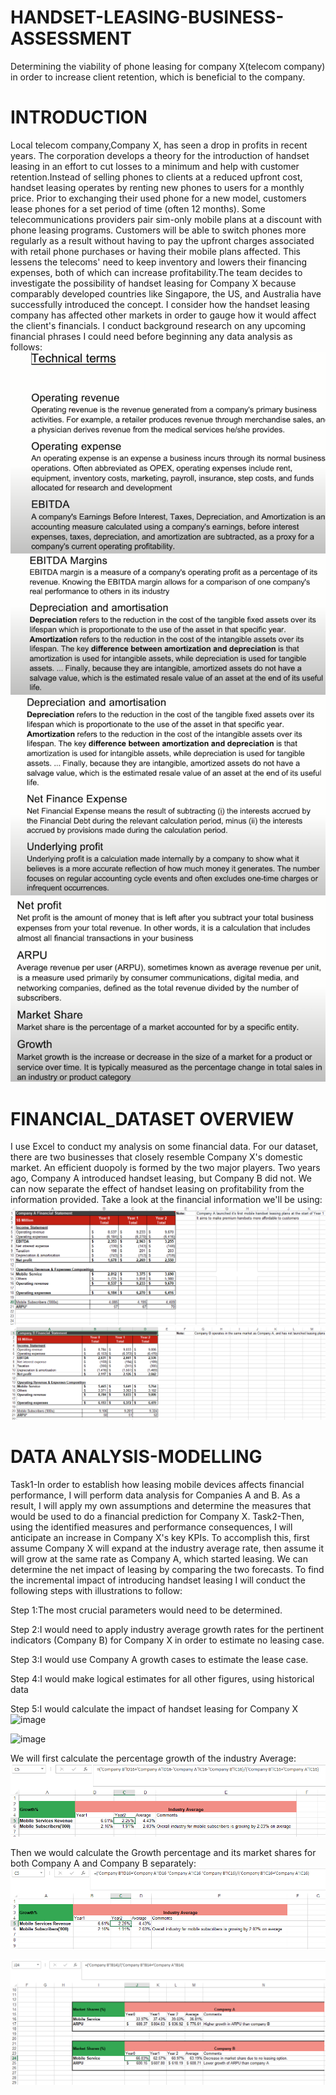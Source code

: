 # HANDSET-LEASING-BUSINESS-ASSESSMENT
Determining the viability of phone leasing for company X(telecom company) in order to increase client retention, which is beneficial to the company.
# INTRODUCTION
Local telecom company,Company X, has seen a drop in profits in recent years. The corporation develops a theory for the introduction of handset leasing in an effort to cut losses to a minimum and help with customer retention.Instead of selling phones to clients at a reduced upfront cost, handset leasing operates by renting new phones to users for a monthly price. Prior to exchanging their used phone for a new model, customers lease phones for a set period of time (often 12 months). Some telecommunications providers pair sim-only mobile plans at a discount with phone leasing programs. Customers will be able to switch phones more regularly as a result without having to pay the upfront charges associated with retail phone purchases or having their mobile plans affected. This lessens the telecoms' need to keep inventory and lowers their financing expenses, both of which can increase profitability.The team decides to investigate the possibility of handset leasing for Company X because comparably developed countries like Singapore, the US, and Australia have successfully introduced the concept.
I consider how the handset leasing company has affected other markets in order to gauge how it would affect the client's financials. I conduct background research on any upcoming financial phrases I could need before beginning any data analysis as follows:
![](Images/Screenshot%20(250).png)
![](Images/Screenshot%20(251).png)
![](Images/Screenshot%20(252).png)
![](Images/Screenshot%20(253).png)

# FINANCIAL_DATASET OVERVIEW
I use Excel to conduct my analysis on some financial data. For our dataset, there are two businesses that closely resemble Company X's domestic market. An efficient duopoly is formed by the two major players. Two years ago, Company A introduced handset leasing, but Company B did not. We can now separate the effect of handset leasing on profitability from the information provided.
Take a look at the financial information we'll be using:
![](Images/Screenshot%20(257).png)
![](Images/Screenshot%20(258).png)

# DATA ANALYSIS-MODELLING
Task1-In order to establish how leasing mobile devices affects financial performance, I will perform data analysis for Companies A and B. As a result, I will apply my own assumptions and determine the measures that would be used to do a financial prediction for Company X.
Task2-Then, using the identified measures and performance consequences, I will anticipate an increase in Company X's key KPIs. To accomplish this, first assume Company X will expand at the industry average rate, then assume it will grow at the same rate as Company A, which started leasing. We can determine the net impact of leasing by comparing the two forecasts.
To find the incremental impact of introducing handset leasing I will conduct the following steps with illustrations to follow:

Step 1:The most crucial parameters would need to be determined.

Step 2:I would need to apply industry average growth rates for the pertinent indicators (Company B) for Company X in order to estimate no leasing case.

Step 3:I would use Company A growth cases to estimate the lease case.

Step 4:I would make logical estimates for all other figures, using historical data

Step 5:I would calculate the impact of handset leasing for Company X
![image](https://user-images.githubusercontent.com/112846283/216332713-7e9219f2-e408-469b-8b6e-bfce17611de0.png)

	
![image](https://user-images.githubusercontent.com/112846283/216338477-b890c826-24c4-4a41-9c0a-8d6d213a4467.png)

We will first calculate the percentage growth of the industry Average:
![](Images/Screenshot%20(270).png)

Then we would calculate the Growth percentage and its market shares for both Company A and Company B separately:
![](Images/Screenshot%20(268).png)

![](Images/Screenshot%20(269).png)

